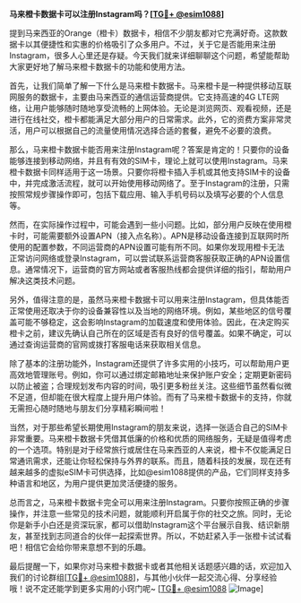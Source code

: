 **马来橙卡数据卡可以注册Instagram吗？[[TG💪+ @esim1088](https://t.me/s/esim1088)]**

提到马来西亚的Orange（橙卡）数据卡，相信不少朋友都对它充满好奇。这款数据卡以其便捷性和实惠的价格吸引了众多用户。不过，关于它是否能用来注册Instagram，很多人心里还是存疑。今天我们就来详细聊聊这个问题，希望能帮助大家更好地了解马来橙卡数据卡的功能和使用方法。

首先，让我们简单了解一下什么是马来橙卡数据卡。马来橙卡是一种提供移动互联网服务的数据卡，主要由马来西亚的通信运营商提供。它支持高速的4G LTE网络，让用户能够随时随地享受流畅的上网体验。无论是浏览网页、观看视频，还是进行在线社交，橙卡都能满足大部分用户的日常需求。此外，它的资费方案非常灵活，用户可以根据自己的流量使用情况选择合适的套餐，避免不必要的浪费。

那么，马来橙卡数据卡能否用来注册Instagram呢？答案是肯定的！只要你的设备能够连接到移动网络，并且有有效的SIM卡，理论上就可以使用Instagram。马来橙卡数据卡同样适用于这一场景。只要你将橙卡插入手机或其他支持SIM卡的设备中，并完成激活流程，就可以开始使用移动网络了。至于Instagram的注册，只需按照常规步骤操作即可，包括下载应用、输入手机号码以及填写必要的个人信息等。

然而，在实际操作过程中，可能会遇到一些小问题。比如，部分用户反映在使用橙卡时，可能需要额外设置APN（接入点名称）。APN是移动设备连接到互联网时所使用的配置参数，不同运营商的APN设置可能有所不同。如果你发现用橙卡无法正常访问网络或登录Instagram，可以尝试联系运营商客服获取正确的APN设置信息。通常情况下，运营商的官方网站或者客服热线都会提供详细的指引，帮助用户解决这类技术问题。

另外，值得注意的是，虽然马来橙卡数据卡可以用来注册Instagram，但具体能否正常使用还取决于你的设备兼容性以及当地的网络环境。例如，某些地区的信号覆盖可能不够稳定，这会影响Instagram的加载速度和使用体验。因此，在决定购买橙卡之前，建议先确认自己所在的区域是否有良好的信号覆盖。如果不确定，可以通过查询运营商的官网或拨打客服电话来获取相关信息。

除了基本的注册功能外，Instagram还提供了许多实用的小技巧，可以帮助用户更高效地管理账号。例如，你可以通过绑定邮箱地址来保护账户安全；定期更新密码以防止被盗；合理规划发布内容的时间，吸引更多粉丝关注。这些细节虽然看似微不足道，但却能在很大程度上提升用户体验。而有了马来橙卡数据卡的支持，你就无需担心随时随地与朋友们分享精彩瞬间啦！

当然，对于那些希望长期使用Instagram的朋友来说，选择一张适合自己的SIM卡非常重要。马来橙卡数据卡凭借其低廉的价格和优质的网络服务，无疑是值得考虑的一个选项。特别是对于经常旅行或居住在马来西亚的人来说，橙卡不仅能满足日常通讯需求，还能让你轻松保持与外界的联系。而且，随着科技的发展，现在还有越来越多的虚拟eSIM卡可供选择，比如@esim1088提供的产品，它们同样支持多种语言和地区，为用户提供更加灵活便捷的服务。

总而言之，马来橙卡数据卡完全可以用来注册Instagram。只要你按照正确的步骤操作，并注意一些常见的技术问题，就能顺利开启属于你的社交之旅。同时，无论你是新手小白还是资深玩家，都可以借助Instagram这个平台展示自我、结识新朋友，甚至找到志同道合的伙伴一起探索世界。所以，不妨赶紧入手一张橙卡试试看吧！相信它会给你带来意想不到的乐趣。

最后提醒一下，如果你对马来橙卡数据卡或者其他相关话题感兴趣的话，欢迎加入我们的讨论群组[[TG💪+ @esim1088](https://t.me/s/esim1088)]，与其他小伙伴一起交流心得、分享经验哦！说不定还能学到更多实用的小窍门呢~ [[TG💪+ @esim1088](https://t.me/s/esim1088) ![Image](https://i.postimg.cc/4NQfJmqS/Snipaste-2025-05-13-00-14-12.png)]
